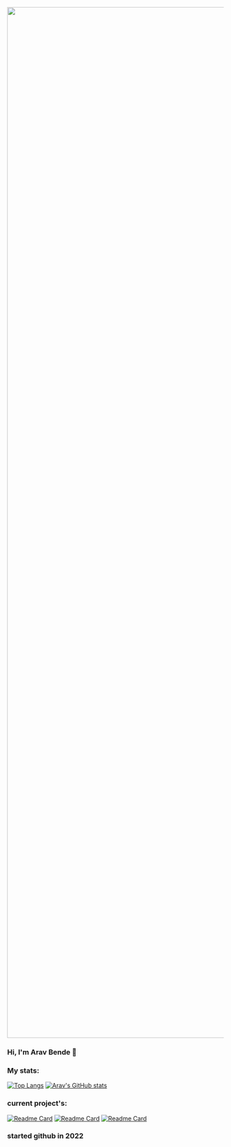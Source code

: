 <img align="top" width="2400px" src="https://imgs.search.brave.com/Kj1ju7WwHGSNLcdI6bfEk7cg9lj0nCiElhw3znEghzY/rs:fit:1200:800:1/g:ce/aHR0cHM6Ly8yMDE4/Lm55Yy53b3JkY2Ft/cC5vcmcvZmlsZXMv/MjAxOC8wNi9OWUMt/bmlnaHQtYmFubmVy/LmpwZw" />

### Hi, I'm Arav Bende 👋

### My stats:
[![Top Langs](https://github-readme-stats.vercel.app/api/top-langs/?username=AravBende&show_icons=true&theme=dark)](https://github.com/AravBende/github-readme-stats) [![Arav's GitHub stats](https://github-readme-stats.vercel.app/api?username=AravBende&show_icons=true&theme=dark)](https://github.com/AravBende/github-readme-stats)

### current project's:
[![Readme Card](https://github-readme-stats.vercel.app/api/pin/?username=AravBende&repo=Minichess&show_icons=true&theme=dark)](https://github.com/AravBende/Minichess)
[![Readme Card](https://github-readme-stats.vercel.app/api/pin/?username=AravBende&repo=tictactoe&show_icons=true&theme=dark)](https://github.com/AravBende/tictactoe)
[![Readme Card](https://github-readme-stats.vercel.app/api/pin/?username=AravBende&repo=Python-challanges&show_icons=true&theme=dark)](https://github.com/AravBende/Python-challanges)


### started github in 2022


<!--
**AravBende/AravBende** is a ✨ _special_ ✨ repository because its `README.md` (this file) appears on your GitHub profile.

Here are some ideas to get you started:

- 🔭 I’m currently working on ...
- 🌱 I’m currently learning Python
- 👯 I’m looking to collaborate on ...
- 🤔 I’m looking for help with ...
- 💬 Ask me about ...
- 📫 How to reach me: ...
- 😄 Pronouns: ...
- ⚡ Fun fact: ...
-->
